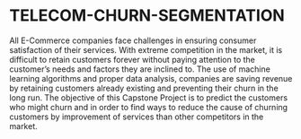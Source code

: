 # TELECOM-CHURN-SEGMENTATION
All E-Commerce companies face challenges in ensuring consumer satisfaction of their services. With extreme  competition in the market, it is difficult to retain customers forever without paying attention to the  customer’s needs and factors they are inclined to. The use of machine learning algorithms and proper data  analysis, companies are saving revenue by retaining customers already existing and preventing their churn  in the long run.  The objective of this Capstone Project is to predict the customers who might churn and in order to find ways  to reduce the cause of churning customers by improvement of services than other competitors in the market.
